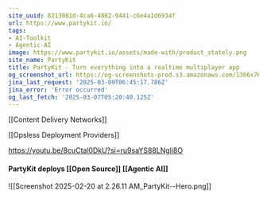 ```yaml
---
site_uuid: 8213081d-4ca6-4882-9441-c6e4a1d6934f
url: https://www.partykit.io/
tags:
- AI-Toolkit
- Agentic-AI
image: https://www.partykit.io/assets/made-with/product_stately.png
site_name: PartyKit
title: PartyKit - Turn everything into a realtime multiplayer app
og_screenshot_url: https://og-screenshots-prod.s3.amazonaws.com/1366x768/80/false/a672fb1a82f16cd1e757e2c893add1a8940f494b23039fa843ac6b91bd234a32.jpeg
jina_last_request: '2025-03-09T06:45:17.786Z'
jina_error: 'Error occurred'
og_last_fetch: '2025-03-07T05:20:40.125Z'
---
```

[[Content Delivery Networks]]

[[Opsless Deployment Providers]]

https://youtu.be/8cuCtal0DkU?si=ru9saYS88LNgli8O

#### PartyKit deploys [[Open Source]] [[Agentic AI]]
![[Screenshot 2025-02-20 at 2.26.11 AM_PartyKit--Hero.png]]
